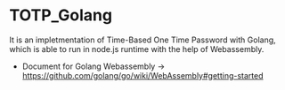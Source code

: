 # TOTP_Golang
It is an impletmentation of Time-Based One Time Password with Golang, which is able to run in node.js runtime with the help of Webassembly.

- Document for Golang Webassembly -> https://github.com/golang/go/wiki/WebAssembly#getting-started

